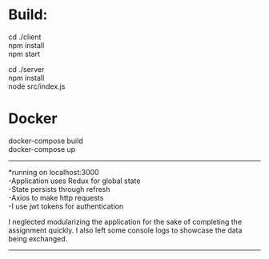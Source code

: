 <h1>Build:</h1>

cd ./client <br/>
npm install <br/>
npm start   <br/>

cd ./server <br/>
npm install <br/>
node src/index.js <br/>


<h1>Docker</h1>
docker-compose build <br/>
docker-compose up <br/>



************
*running on localhost:3000 <br/>
-Application uses Redux for global state  <br/>
-State persists through refresh  <br/>
-Axios to make http requests  <br/>
-I use jwt tokens for authentication  <br/>

I neglected modularizing the application for the sake of completing the assignment quickly. I also left some console logs to showcase the data being exchanged.
************
